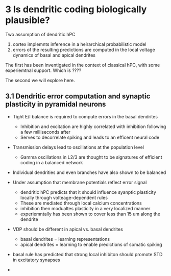 # 3 Is dendritic coding biologically plausible?

Two assumption of dendritic hPC

1) cortex implemnts inference in a heirarchical probabilistic model
2) errors of the resulting predictions are computed in the local voltage dynamics of basal and apical dendrites

The first has been inventigated in the context of classical hPC, with some experiemtnal support. Which is ????

The second we will explore here. 

## 3.1 Dendritic error computation and synaptic plasticity in pyramidal neurons

- Tight E/I balance is required to compute errors in the basal dendrites
	- Inhibition and excitation are highly correlated with inhibition following a few milliseconds after
	- Serves to decorrelate spiking and leads to an efficent neural code
- Transmission delays lead to oscillations at the population level
	- Gamma oscillations in L2/3 are thought to be signatures of efficient coding in a balanced network
- Individual dendrities and even branches have also shown to be balanced
- Under assumption that membrane potentials reflect error signal
	- dendritic hPC predicts that it should influence syanptic plasticity locally through volteage-dependent rules
	- These are mediated through local calcium concentrations
	- inhibition then modualtes plasticity in a very localized manner
	- experiemntally has been shown to cover less than 15 um along the dendrite

- VDP should be different in apical vs. basal dendrites
	- basal dendrites = learning representations
	- apical dendrites = learning to enable predictions of somatic spiking
- basal rule has predicted that strong local inhibiton should promote STD in excitatory synapses
- 